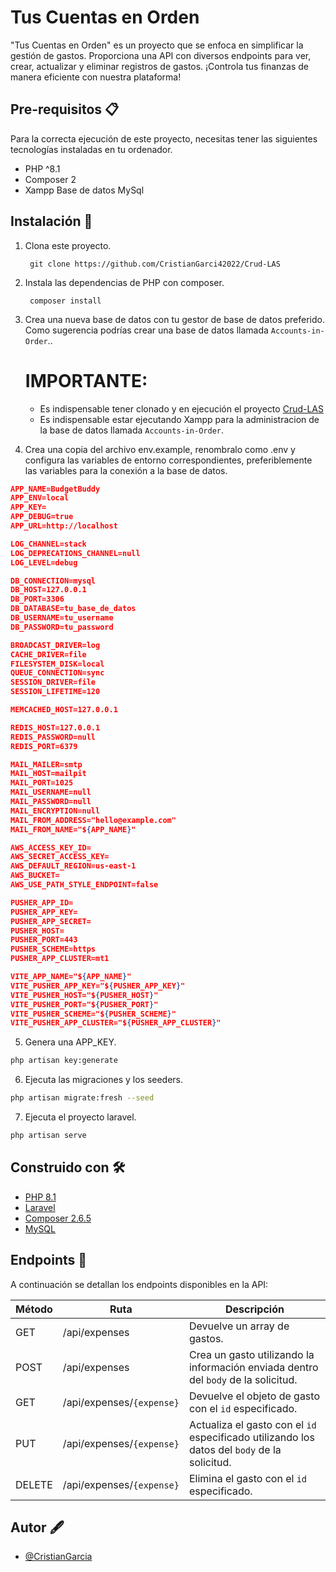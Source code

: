 
# Tus Cuentas en Orden

"Tus Cuentas en Orden" es un proyecto que se enfoca en simplificar la gestión de gastos. Proporciona una API con diversos endpoints para ver, crear, actualizar y eliminar registros de gastos. ¡Controla tus finanzas de manera eficiente con nuestra plataforma!

## Pre-requisitos 📋

Para la correcta ejecución de este proyecto, necesitas tener las siguientes tecnologías instaladas en tu ordenador.
* PHP ^8.1
* Composer 2
* Xampp Base de datos MySql


## Instalación 🔧

1. Clona este proyecto.

        git clone https://github.com/CristianGarci42022/Crud-LAS


2. Instala las dependencias de PHP con composer.

        composer install


3. Crea una nueva base de datos con tu gestor de base de datos preferido. Como sugerencia podrías crear una base de datos llamada `Accounts-in-Order`..
   # IMPORTANTE:
   - Es indispensable tener clonado y en ejecución el proyecto [Crud-LAS](https://github.com/CristianGarci42022/Crud-LAS)
   - Es indispensable estar ejecutando Xampp para la administracion de la base de datos llamada `Accounts-in-Order`.

5. Crea una copia del archivo env.example, renombralo como .env y configura las variables de entorno correspondientes, preferiblemente las variables para la conexión a la base de datos.
```json
APP_NAME=BudgetBuddy
APP_ENV=local
APP_KEY=
APP_DEBUG=true
APP_URL=http://localhost

LOG_CHANNEL=stack
LOG_DEPRECATIONS_CHANNEL=null
LOG_LEVEL=debug

DB_CONNECTION=mysql
DB_HOST=127.0.0.1
DB_PORT=3306
DB_DATABASE=tu_base_de_datos
DB_USERNAME=tu_username
DB_PASSWORD=tu_password

BROADCAST_DRIVER=log
CACHE_DRIVER=file
FILESYSTEM_DISK=local
QUEUE_CONNECTION=sync
SESSION_DRIVER=file
SESSION_LIFETIME=120

MEMCACHED_HOST=127.0.0.1

REDIS_HOST=127.0.0.1
REDIS_PASSWORD=null
REDIS_PORT=6379

MAIL_MAILER=smtp
MAIL_HOST=mailpit
MAIL_PORT=1025
MAIL_USERNAME=null
MAIL_PASSWORD=null
MAIL_ENCRYPTION=null
MAIL_FROM_ADDRESS="hello@example.com"
MAIL_FROM_NAME="${APP_NAME}"

AWS_ACCESS_KEY_ID=
AWS_SECRET_ACCESS_KEY=
AWS_DEFAULT_REGION=us-east-1
AWS_BUCKET=
AWS_USE_PATH_STYLE_ENDPOINT=false

PUSHER_APP_ID=
PUSHER_APP_KEY=
PUSHER_APP_SECRET=
PUSHER_HOST=
PUSHER_PORT=443
PUSHER_SCHEME=https
PUSHER_APP_CLUSTER=mt1

VITE_APP_NAME="${APP_NAME}"
VITE_PUSHER_APP_KEY="${PUSHER_APP_KEY}"
VITE_PUSHER_HOST="${PUSHER_HOST}"
VITE_PUSHER_PORT="${PUSHER_PORT}"
VITE_PUSHER_SCHEME="${PUSHER_SCHEME}"
VITE_PUSHER_APP_CLUSTER="${PUSHER_APP_CLUSTER}"
```

5. Genera una APP_KEY.
```bash
php artisan key:generate
```

6. Ejecuta las migraciones y los seeders.
```bash
php artisan migrate:fresh --seed
```

7. Ejecuta el proyecto laravel.
```bash
php artisan serve
```

## Construido con 🛠️

- [PHP 8.1](https://www.php.net/releases/8.1/es.php)
- [Laravel](https://laravel.com/docs/10.x)
- [Composer 2.6.5](https://getcomposer.org/)
- [MySQL ](https://dev.mysql.com/downloads/mysql/)


## Endpoints 🔗

A continuación se detallan los endpoints disponibles en la API:

| Método  | Ruta                        | Descripción                                                                                  |
|---------|-----------------------------|----------------------------------------------------------------------------------------------|
| GET     | /api/expenses               | Devuelve un array de gastos.                                                                 |
| POST    | /api/expenses               | Crea un gasto utilizando la información enviada dentro del `body` de la solicitud.           |
| GET     | /api/expenses/`{expense}`   | Devuelve el objeto de gasto con el `id` especificado.                                        |
| PUT     | /api/expenses/`{expense}`   | Actualiza el gasto con el `id` especificado utilizando los datos del `body` de la solicitud. |
| DELETE  | /api/expenses/`{expense}`   | Elimina el gasto con el `id` especificado.                                                   |


## Autor 🖋️

- [@CristianGarcia](https://github.com/CristianGarci42022)

